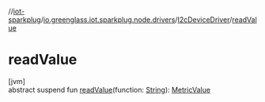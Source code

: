 //[iot-sparkplug](../../../index.md)/[io.greenglass.iot.sparkplug.node.drivers](../index.md)/[I2cDeviceDriver](index.md)/[readValue](read-value.md)

# readValue

[jvm]\
abstract suspend fun [readValue](read-value.md)(function: [String](https://kotlinlang.org/api/latest/jvm/stdlib/kotlin/-string/index.html)): [MetricValue](../../io.greenglass.iot.sparkplug.datatypes/-metric-value/index.md)
